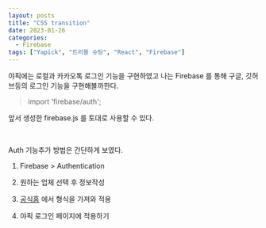 ```yaml
---
layout: posts
title: "CSS transition"
date: 2023-01-26
categories:
  - Firebase
tags: ["Yapick", "트러블 슈팅", "React", "Firebase"]
---
```


야픽에는 로컬과 카카오톡 로그인 기능을 구현하였고 나는 Firebase 를 통해 구글, 깃허브등의 로그인 기능을 구현해볼까한다.

> import 'firebase/auth';

앞서 생성한 firebase.js 를 토대로 사용할 수 있다.

<br>

Auth 기능추가 방법은 간단하게 보였다.

1. Firebase > Authentication

2. 원하는 업체 선택 후 정보작성

3. [공식홈](https://firebase.google.com/docs/auth/web/google-signin?authuser=0) 에서 형식을 가져와 적용

4. 야픽 로그인 페이지에 적용하기
